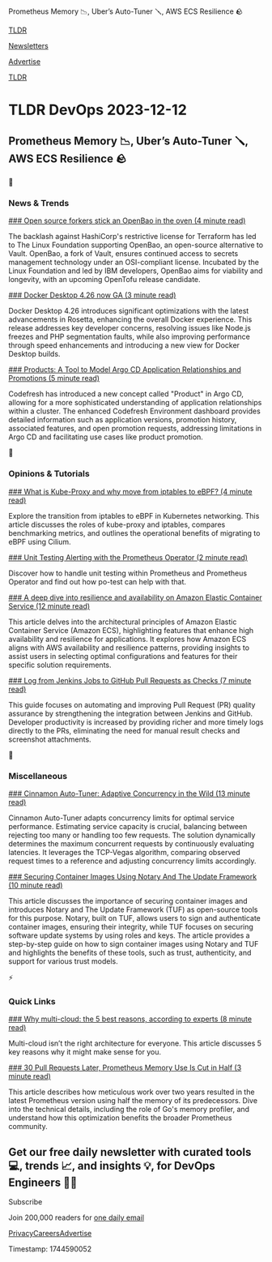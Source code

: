 Prometheus Memory 📉, Uber’s Auto-Tuner 🪛, AWS ECS Resilience 🪨

[TLDR](/)

[Newsletters](/newsletters)

[Advertise](https://advertise.tldr.tech/)

[TLDR](/)

# TLDR DevOps 2023-12-12

## Prometheus Memory 📉, Uber’s Auto-Tuner 🪛, AWS ECS Resilience 🪨

📱

### News & Trends

[### Open source forkers stick an OpenBao in the oven (4 minute read)](https://www.theregister.com/2023/12/08/hashicorp_openbao_fork?utm_source=tldrdevops)

The backlash against HashiCorp's restrictive license for Terraform has led to The Linux Foundation supporting OpenBao, an open-source alternative to Vault. OpenBao, a fork of Vault, ensures continued access to secrets management technology under an OSI-compliant license. Incubated by the Linux Foundation and led by IBM developers, OpenBao aims for viability and longevity, with an upcoming OpenTofu release candidate.

[### Docker Desktop 4.26 now GA (3 minute read)](https://www.docker.com/blog/docker-desktop-4-26/?utm_source=tldrdevops)

Docker Desktop 4.26 introduces significant optimizations with the latest advancements in Rosetta, enhancing the overall Docker experience. This release addresses key developer concerns, resolving issues like Node.js freezes and PHP segmentation faults, while also improving performance through speed enhancements and introducing a new view for Docker Desktop builds.

[### Products: A Tool to Model Argo CD Application Relationships and Promotions (5 minute read)](https://codefresh.io/blog/argocd-promotions-with-products/?utm_source=tldrdevops)

Codefresh has introduced a new concept called "Product" in Argo CD, allowing for a more sophisticated understanding of application relationships within a cluster. The enhanced Codefresh Environment dashboard provides detailed information such as application versions, promotion history, associated features, and open promotion requests, addressing limitations in Argo CD and facilitating use cases like product promotion.

🚀

### Opinions & Tutorials

[### What is Kube-Proxy and why move from iptables to eBPF? (4 minute read)](https://isovalent.com/blog/post/why-replace-iptables-with-ebpf?utm_source=tldrdevops)

Explore the transition from iptables to eBPF in Kubernetes networking. This article discusses the roles of kube-proxy and iptables, compares benchmarking metrics, and outlines the operational benefits of migrating to eBPF using Cilium.

[### Unit Testing Alerting with the Prometheus Operator (2 minute read)](https://tech.loveholidays.com/unit-testing-alerting-with-the-prometheus-operator-bcee906f4fb5?utm_source=tldrdevops)

Discover how to handle unit testing within Prometheus and Prometheus Operator and find out how po-test can help with that.

[### A deep dive into resilience and availability on Amazon Elastic Container Service (12 minute read)](https://aws.amazon.com/blogs/containers/a-deep-dive-into-resilience-and-availability-on-amazon-elastic-container-service/?utm_source=tldrdevops)

This article delves into the architectural principles of Amazon Elastic Container Service (Amazon ECS), highlighting features that enhance high availability and resilience for applications. It explores how Amazon ECS aligns with AWS availability and resilience patterns, providing insights to assist users in selecting optimal configurations and features for their specific solution requirements.

[### Log from Jenkins Jobs to GitHub Pull Requests as Checks (7 minute read)](https://www.jenkins.io/blog/2023/12/06/jenkins-to-github/?utm_source=tldrdevops)

This guide focuses on automating and improving Pull Request (PR) quality assurance by strengthening the integration between Jenkins and GitHub. Developer productivity is increased by providing richer and more timely logs directly to the PRs, eliminating the need for manual result checks and screenshot attachments.

🎁

### Miscellaneous

[### Cinnamon Auto-Tuner: Adaptive Concurrency in the Wild (13 minute read)](https://www.uber.com/blog/cinnamon-auto-tuner-adaptive-concurrency-in-the-wild/?utm_source=tldrdevops)

Cinnamon Auto-Tuner adapts concurrency limits for optimal service performance. Estimating service capacity is crucial, balancing between rejecting too many or handling too few requests. The solution dynamically determines the maximum concurrent requests by continuously evaluating latencies. It leverages the TCP-Vegas algorithm, comparing observed request times to a reference and adjusting concurrency limits accordingly.

[### Securing Container Images Using Notary And The Update Framework (10 minute read)](https://semaphoreci.com/blog/container-images-notary-tuf?utm_source=tldrdevops)

This article discusses the importance of securing container images and introduces Notary and The Update Framework (TUF) as open-source tools for this purpose. Notary, built on TUF, allows users to sign and authenticate container images, ensuring their integrity, while TUF focuses on securing software update systems by using roles and keys. The article provides a step-by-step guide on how to sign container images using Notary and TUF and highlights the benefits of these tools, such as trust, authenticity, and support for various trust models.

⚡️

### Quick Links

[### Why multi-cloud: the 5 best reasons, according to experts (8 minute read)](https://www.cockroachlabs.com/blog/why-multi-cloud-reasons/?utm_source=tldrdevops)

Multi-cloud isn’t the right architecture for everyone. This article discusses 5 key reasons why it might make sense for you.

[### 30 Pull Requests Later, Prometheus Memory Use Is Cut in Half (3 minute read)](https://thenewstack.io/30-pull-requests-later-prometheus-memory-use-is-cut-in-half/?utm_source=tldrdevops)

This article describes how meticulous work over two years resulted in the latest Prometheus version using half the memory of its predecessors. Dive into the technical details, including the role of Go's memory profiler, and understand how this optimization benefits the broader Prometheus community.

## Get our free daily newsletter with curated tools 💻, trends 📈, and insights 💡, for DevOps Engineers 👨‍💻

Subscribe

Join 200,000 readers for [one daily email](/api/latest/devops)

[Privacy](/privacy)[Careers](https://jobs.ashbyhq.com/tldr.tech)[Advertise](/devops/advertise)

Timestamp: 1744590052